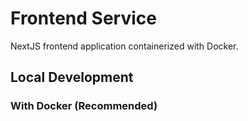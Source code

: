 # Frontend Service

NextJS frontend application containerized with Docker.

## Local Development

### With Docker (Recommended)
